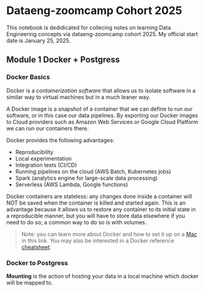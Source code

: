 # Dataeng-zoomcamp Cohort 2025
This notebook is dedidicated for collecing notes on learning Data Engineering concepts via dataeng-zoomcamp cohort 2025. My official start date is January 25, 2025.



## Module 1 Docker + Postgress

### Docker Basics

Docker is a _containerization software_ that allows us to isolate software in a similar way to virtual machines but in a much leaner way.

A Docker image is a snapshot of a container that we can define to run our software, or in this case our data pipelines. By exporting our Docker images to Cloud providers such as Amazon Web Services or Google Cloud Platform we can run our containers there.

Docker provides the following advantages:

- Reproducibility
- Local experimentation
- Integration tests (CI/CD)
- Running pipelines on the cloud (AWS Batch, Kubernetes jobs)
- Spark (analytics engine for large-scale data processing)
- Serverless (AWS Lambda, Google functions)

Docker containers are stateless: any changes done inside a container will NOT be saved when the container is killed and started again. This is an advantage because it allows us to restore any container to its initial state in a reproducible manner, but you will have to store data elsewhere if you need to do so; a common way to do so is with volumes.


> Note: you can learn more about Docker and how to set it up on a [Mac](https://github.com/ziritrion/ml-zoomcamp/blob/11_kserve/notes/05b_virtenvs.md#docker) in this link. You may also be interested in a Docker reference [cheatsheet](https://gist.github.com/ziritrion/1842c8a4c4851602a8733bba19ab6050#docker).


### Docker to Postgress

**Mounting** is the action of hosting your data in a local machine which docker will be mapped to. 
